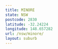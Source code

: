 ```yaml
---
title: MINORE
state: NSW
postcode: 2830
latitude: -32.24224
longitude: 148.657282
url: /nsw/minore/
layout: suburb
---
```

